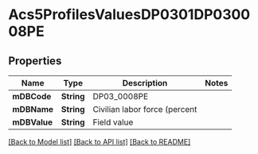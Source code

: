 # Acs5ProfilesValuesDP0301DP030008PE

## Properties
Name | Type | Description | Notes
------------ | ------------- | ------------- | -------------
**mDBCode** | **String** | DP03_0008PE | 
**mDBName** | **String** | Civilian labor force (percent | 
**mDBValue** | **String** | Field value | 

[[Back to Model list]](../README.md#documentation-for-models) [[Back to API list]](../README.md#documentation-for-api-endpoints) [[Back to README]](../README.md)


